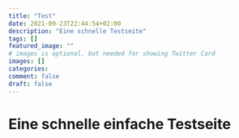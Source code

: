 ```yaml
---
title: "Test"
date: 2021-09-23T22:44:54+02:00
description: "Eine schnelle Testseite"
tags: []
featured_image: ""
# images is optional, but needed for showing Twitter Card
images: []
categories:
comment: false
draft: false
---
```

# Eine schnelle einfache Testseite

